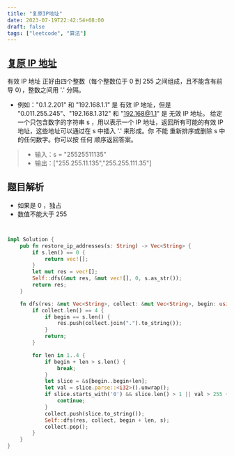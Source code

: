 ```yaml
---
title: "复原IP地址"
date: 2023-07-19T22:42:54+08:00
draft: false
tags: ["leetcode", "算法"]
---
```


## [复原 IP 地址](https://leetcode.cn/problems/restore-ip-addresses/)

有效 IP 地址 正好由四个整数（每个整数位于 0 到 255 之间组成，且不能含有前导 0），整数之间用 '.' 分隔。

- 例如："0.1.2.201" 和 "192.168.1.1" 是 有效 IP 地址，但是 "0.011.255.245"、"192.168.1.312" 和 "192.168@1.1" 是 无效 IP 地址。
给定一个只包含数字的字符串 s ，用以表示一个 IP 地址，返回所有可能的有效 IP 地址，这些地址可以通过在 s 中插入 '.' 来形成。你 不能 重新排序或删除 s 中的任何数字。你可以按 任何 顺序返回答案。

>- 输入：s = "25525511135"
>- 输出：["255.255.11.135","255.255.111.35"]

## 题目解析

- 如果是 0 ，独占
- 数值不能大于 255

```rust


impl Solution {
    pub fn restore_ip_addresses(s: String) -> Vec<String> {
        if s.len() == 0 {
            return vec![];
        }
        let mut res = vec![];
        Self::dfs(&mut res, &mut vec![], 0, s.as_str());
        return res;
    }

    fn dfs(res: &mut Vec<String>, collect: &mut Vec<String>, begin: usize, s: &str) {
        if collect.len() == 4 {
            if begin == s.len() {
                res.push(collect.join(".").to_string());
            }
            return;
        }

        for len in 1..4 {
            if begin + len > s.len() {
                break;
            }
            let slice = &s[begin..begin+len];
            let val = slice.parse::<i32>().unwrap();
            if slice.starts_with('0') && slice.len() > 1 || val > 255 {
                continue;
            } 
            collect.push(slice.to_string());
            Self::dfs(res, collect, begin + len, s);
            collect.pop();
        }
    }
}
```

